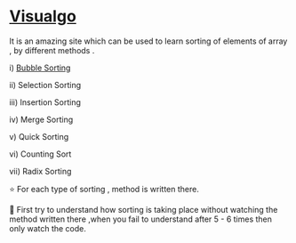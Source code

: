 # [Visualgo](https://visualgo.net/en/sorting)

It is an amazing site which can be used to learn sorting of elements of array , by different methods .

 i) [Bubble Sorting](https://github.com/cleanhand/phase-1-SWAPNIL-7-MSD/edit/main/sorting/bubble_sorting.md) 
 
 ii) Selection Sorting
 
 iii) Insertion Sorting
 
 iv) Merge Sorting
 
 v) Quick Sorting
 
 vi) Counting Sort
 
 vii) Radix Sorting 
 
⭐ For each type of sorting , method is written there.
 
🌟 First try to understand how sorting is taking place without watching the method written there ,when you fail to understand after 5 - 6 times then only watch the code.
